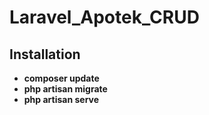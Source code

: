 # Laravel_Apotek_CRUD

## Installation

- **composer update**
- **php artisan migrate**
- **php artisan serve**
